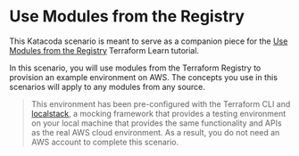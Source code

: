 # Use Modules from the Registry

This Katacoda scenario is meant to serve as a companion piece for the 
[Use Modules from the Registry](https://learn.hashicorp.com/tutorials/terraform/module-use?in=terraform/modules)
Terraform Learn tutorial.

In this scenario, you will use modules from the Terraform Registry to provision 
an example environment on AWS. The concepts you use in this scenarios will apply 
to any modules from any source.

> This environment has been pre-configured with the Terraform CLI and 
[localstack](https://localstack.cloud/), a mocking framework that provides a 
testing environment on your local machine that provides the same functionality 
and APIs as the real AWS cloud environment. As a result, you do not need an AWS
account to complete this scenario.